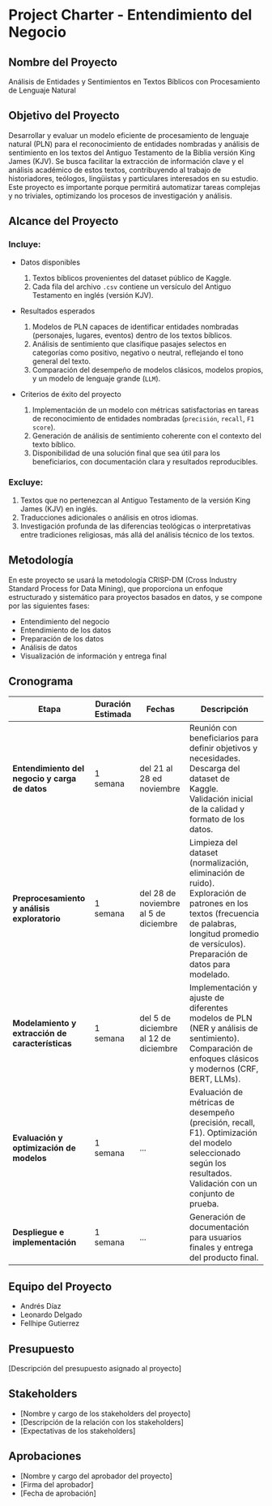# Project Charter - Entendimiento del Negocio

## Nombre del Proyecto

Análisis de Entidades y Sentimientos en Textos Bíblicos con Procesamiento de Lenguaje Natural

## Objetivo del Proyecto

Desarrollar y evaluar un modelo eficiente de procesamiento de lenguaje natural (PLN) para el reconocimiento de entidades nombradas y análisis de sentimiento en los textos del Antiguo Testamento de la Biblia versión King James (KJV). Se busca facilitar la extracción de información clave y el análisis académico de estos textos, contribuyendo al trabajo de historiadores, teólogos, lingüistas y particulares interesados en su estudio. Este proyecto es importante porque permitirá automatizar tareas complejas y no triviales, optimizando los procesos de investigación y análisis.

## Alcance del Proyecto

### Incluye:

- Datos disponibles
  1. Textos bíblicos provenientes del dataset público de Kaggle.
  2. Cada fila del archivo `.csv` contiene un versículo del Antiguo Testamento en inglés (versión KJV).

- Resultados esperados
  1. Modelos de PLN capaces de identificar entidades nombradas (personajes, lugares, eventos) dentro de los textos bíblicos.
  2. Análisis de sentimiento que clasifique pasajes selectos en categorías como positivo, negativo o neutral, reflejando el tono general del texto.
  3. Comparación del desempeño de modelos clásicos, modelos propios, y un modelo de lenguaje grande (`LLM`).
     
- Criterios de éxito del proyecto
  1. Implementación de un modelo con métricas satisfactorias en tareas de reconocimiento de entidades nombradas (`precisión`, `recall`, `F1 score`).
  2. Generación de análisis de sentimiento coherente con el contexto del texto bíblico.
  3. Disponibilidad de una solución final que sea útil para los beneficiarios, con documentación clara y resultados reproducibles.

### Excluye:

1. Textos que no pertenezcan al Antiguo Testamento de la versión King James (KJV) en inglés.
2. Traducciones adicionales o análisis en otros idiomas.
3. Investigación profunda de las diferencias teológicas o interpretativas entre tradiciones religiosas, más allá del análisis técnico de los textos.

## Metodología
En este proyecto se usará la metodología CRISP-DM (Cross Industry Standard Process for Data Mining), que proporciona un enfoque estructurado y sistemático para proyectos basados en datos, y se compone por las siguientes fases:
- Entendimiento del negocio
- Entendimiento de los datos
- Preparación de los datos
- Análisis de datos
- Visualización de información y entrega final

## Cronograma

| **Etapa**                                      | **Duración Estimada** | **Fechas**               | **Descripción**                                                                                                                                  |
|------------------------------------------------|------------------------|--------------------------|--------------------------------------------------------------------------------------------------------------------------------------------------|
| **Entendimiento del negocio y carga de datos** | 1 semana             | del 21 al 28 ed noviembre | Reunión con beneficiarios para definir objetivos y necesidades. Descarga del dataset de Kaggle. Validación inicial de la calidad y formato de los datos. |
| **Preprocesamiento y análisis exploratorio**   | 1 semana             | del 28 de noviembre al 5 de diciembre | Limpieza del dataset (normalización, eliminación de ruido). Exploración de patrones en los textos (frecuencia de palabras, longitud promedio de versículos). Preparación de datos para modelado. |
| **Modelamiento y extracción de características** | 1 semana             | del 5 de diciembre al 12 de diciembre | Implementación y ajuste de diferentes modelos de PLN (NER y análisis de sentimiento). Comparación de enfoques clásicos y modernos (CRF, BERT, LLMs). |
| **Evaluación y optimización de modelos**       | 1 semana             | ... | Evaluación de métricas de desempeño (precisión, recall, F1). Optimización del modelo seleccionado según los resultados. Validación con un conjunto de prueba. |
| **Despliegue e implementación**               | 1 semana             | ... | Generación de documentación para usuarios finales y entrega del producto final.                                             |

## Equipo del Proyecto

- Andrés Díaz
- Leonardo Delgado
- Fellhipe Gutierrez

## Presupuesto

[Descripción del presupuesto asignado al proyecto]

## Stakeholders

- [Nombre y cargo de los stakeholders del proyecto]
- [Descripción de la relación con los stakeholders]
- [Expectativas de los stakeholders]

## Aprobaciones

- [Nombre y cargo del aprobador del proyecto]
- [Firma del aprobador]
- [Fecha de aprobación]
